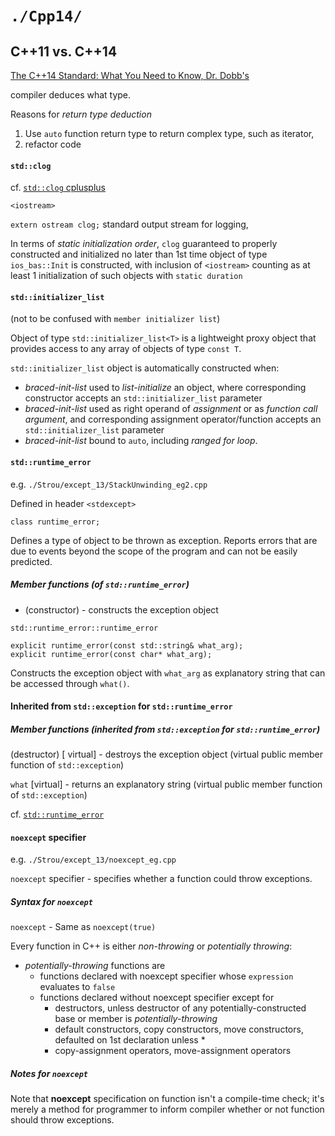 # `./Cpp14/`  

## C++11 vs. C++14  

[The C++14 Standard: What You Need to Know, Dr. Dobb's](http://www.drdobbs.com/cpp/the-c14-standard-what-you-need-to-know/240169034)

compiler deduces what type.   

Reasons for *return type deduction*  
1. Use `auto` function return type to return complex type, such as iterator, 
2. refactor code   


#### `std::clog`  

cf. [`std::clog` cplusplus](http://www.cplusplus.com/reference/iostream/clog/)

`<iostream>` 

`extern ostream clog;`
standard output stream for logging, 

In terms of *static initialization order*, `clog` guaranteed to properly constructed and initialized no later than 1st time object of type `ios_bas::Init` is constructed, with inclusion of `<iostream>` counting as at least 1 initialization of such objects with `static duration`  


#### `std::initializer_list` 

(not to be confused with `member initializer list`)

Object of type `std::initializer_list<T>` is a lightweight proxy object that provides access to any array of objects of type `const T`.  

`std::initializer_list` object is automatically constructed when: 
* *braced-init-list* used to *list-initialize* an object, where corresponding constructor accepts an `std::initializer_list` parameter 
* *braced-init-list* used as right operand of *assignment* or as *function call argument*, and corresponding assignment operator/function accepts an `std::initializer_list` parameter 
* *braced-init-list* bound to `auto`, including *ranged for loop*. 

#### `std::runtime_error` 

e.g. `./Strou/except_13/StackUnwinding_eg2.cpp` 

Defined in header `<stdexcept>` 
``` 
class runtime_error; 
```   
Defines a type of object to be thrown as exception. Reports errors that are due to events beyond the scope of the program and can not be easily predicted. 


##### Member functions (of `std::runtime_error`)

* (constructor) - constructs the exception object 

`std::runtime_error::runtime_error` 

``` 
explicit runtime_error(const std::string& what_arg);
explicit runtime_error(const char* what_arg);
``` 
Constructs the exception object with `what_arg` as explanatory string that can be accessed through `what()`. 

#### Inherited from `std::exception` for `std::runtime_error` 

##### Member functions (inherited from `std::exception` for `std::runtime_error`) 

(destructor) [ virtual] - destroys the exception object (virtual public member function of `std::exception`) 

`what` [virtual] - returns an explanatory string (virtual public member function of `std::exception`)

cf. [`std::runtime_error`](http://en.cppreference.com/w/cpp/error/runtime_error) 
 

#### `noexcept` specifier

e.g. `./Strou/except_13/noexcept_eg.cpp` 

 `noexcept` specifier - specifies whether a function could throw exceptions.

##### Syntax for `noexcept`

`noexcept` - Same as `noexcept(true)` 

Every function in C++ is either *non-throwing* or *potentially throwing*: 
* *potentially-throwing* functions are 
  * functions declared with noexcept specifier whose `expression` evaluates to `false` 
  * functions declared without noexcept specifier except for 
    * destructors, unless destructor of any potentially-constructed base or member is *potentially-throwing* 
    * default constructors, copy constructors, move constructors, defaulted on 1st declaration unless 
      * 
    * copy-assignment operators, move-assignment operators 

##### Notes for `noexcept` 

Note that **noexcept** specification on function isn't a compile-time check; it's merely a method for programmer to inform compiler whether or not function should throw exceptions. 

